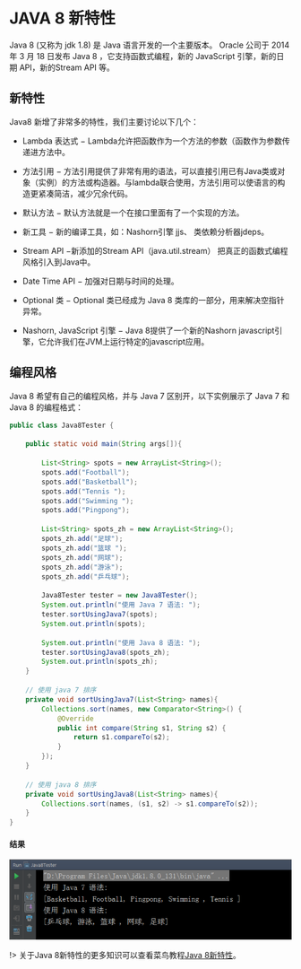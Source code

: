 # JAVA 8 新特性

Java 8 (又称为 jdk 1.8) 是 Java 语言开发的一个主要版本。 Oracle 公司于 2014 年 3 月 18 日发布 Java 8 ，它支持函数式编程，新的 JavaScript 引擎，新的日期 API，新的Stream API 等。

## 新特性

Java8 新增了非常多的特性，我们主要讨论以下几个：

+ Lambda 表达式 − Lambda允许把函数作为一个方法的参数（函数作为参数传递进方法中。

+ 方法引用 − 方法引用提供了非常有用的语法，可以直接引用已有Java类或对象（实例）的方法或构造器。与lambda联合使用，方法引用可以使语言的构造更紧凑简洁，减少冗余代码。

+ 默认方法 − 默认方法就是一个在接口里面有了一个实现的方法。

+ 新工具 − 新的编译工具，如：Nashorn引擎 jjs、 类依赖分析器jdeps。

+ Stream API −新添加的Stream API（java.util.stream） 把真正的函数式编程风格引入到Java中。

+ Date Time API − 加强对日期与时间的处理。

+ Optional 类 − Optional 类已经成为 Java 8 类库的一部分，用来解决空指针异常。

+ Nashorn, JavaScript 引擎 − Java 8提供了一个新的Nashorn javascript引擎，它允许我们在JVM上运行特定的javascript应用。

## 编程风格

Java 8 希望有自己的编程风格，并与 Java 7 区别开，以下实例展示了 Java 7 和 Java 8 的编程格式：

``` java
public class Java8Tester {

    public static void main(String args[]){

        List<String> spots = new ArrayList<String>();
        spots.add("Football");
        spots.add("Basketball");
        spots.add("Tennis ");
        spots.add("Swimming ");
        spots.add("Pingpong");

        List<String> spots_zh = new ArrayList<String>();
        spots_zh.add("足球");
        spots_zh.add("篮球 ");
        spots_zh.add("网球");
        spots_zh.add("游泳");
        spots_zh.add("乒乓球");

        Java8Tester tester = new Java8Tester();
        System.out.println("使用 Java 7 语法: ");
        tester.sortUsingJava7(spots);
        System.out.println(spots);

        System.out.println("使用 Java 8 语法: ");
        tester.sortUsingJava8(spots_zh);
        System.out.println(spots_zh);
    }

    // 使用 java 7 排序
    private void sortUsingJava7(List<String> names){
        Collections.sort(names, new Comparator<String>() {
            @Override
            public int compare(String s1, String s2) {
                return s1.compareTo(s2);
            }
        });
    }

    // 使用 java 8 排序
    private void sortUsingJava8(List<String> names){
        Collections.sort(names, (s1, s2) -> s1.compareTo(s2));
    }
}
```

#### 结果
![Java8示例结果](../_media/newfeatures/java8Result.png)

!> 关于Java 8新特性的更多知识可以查看菜鸟教程[Java 8新特性](http://www.runoob.com/java/java8-new-features.html)。

